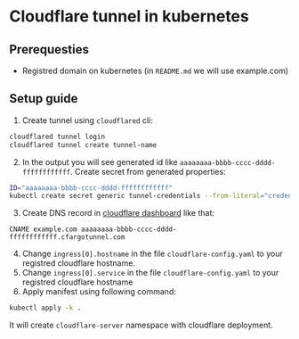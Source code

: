 # Cloudflare tunnel in kubernetes
## Prerequesties
- Registred domain on kubernetes (in `README.md` we will use example.com)

## Setup guide
1. Create tunnel using `cloudflared` cli:
```sh
cloudflared tunnel login
cloudflared tunnel create tunnel-name
```
2. In the output you will see generated id like `aaaaaaaa-bbbb-cccc-dddd-ffffffffffff`. Create secret from generated properties:
```sh
ID="aaaaaaaa-bbbb-cccc-dddd-ffffffffffff"
kubectl create secret generic tunnel-credentials --from-literal="credentials.json"="$(cat ~/.cloudflared/$ID.json | tr -d '\n')"
```
3. Create DNS record in [cloudflare dashboard](https://dash.cloudflare.com) like that:
```
CNAME example.com aaaaaaaa-bbbb-cccc-dddd-ffffffffffff.cfargotunnel.com
```
4. Change `ingress[0].hostname` in the file `cloudflare-config.yaml` to your registred cloudflare hostname.
5. Change `ingress[0].service` in the file `cloudflare-config.yaml` to your registred cloudflare hostname
5. Apply manifest using following command:
```sh
kubectl apply -k .
```
It will create `cloudflare-server` namespace with cloudflare deployment.
